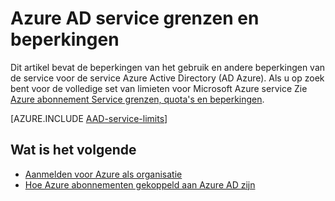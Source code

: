 <properties
    pageTitle="Azure Active Directory service-grenzen en beperkingen"
    description="Beperkingen en andere beperkingen van de service voor de Azure Active Directory-service."
    services="active-directory"
    documentationCenter=""
    authors="curtand"
    manager="femila"
    editor=""/>

<tags
    ms.service="active-directory"
    ms.devlang="na"
    ms.topic="article"
    ms.tgt_pltfrm="na"
    ms.workload="identity"
    ms.date="08/23/2016"
    ms.author="curtand"/>

# <a name="azure-ad-service-limits-and-restrictions"></a>Azure AD service grenzen en beperkingen

Dit artikel bevat de beperkingen van het gebruik en andere beperkingen van de service voor de service Azure Active Directory (AD Azure). Als u op zoek bent voor de volledige set van limieten voor Microsoft Azure service Zie [Azure abonnement Service grenzen, quota's en beperkingen](../azure-subscription-service-limits.md).

[AZURE.INCLUDE [AAD-service-limits](../../includes/active-directory-service-limits-include.md)]

## <a name="whats-next"></a>Wat is het volgende
- [Aanmelden voor Azure als organisatie](sign-up-organization.md)
- [Hoe Azure abonnementen gekoppeld aan Azure AD zijn](active-directory-how-subscriptions-associated-directory.md)
